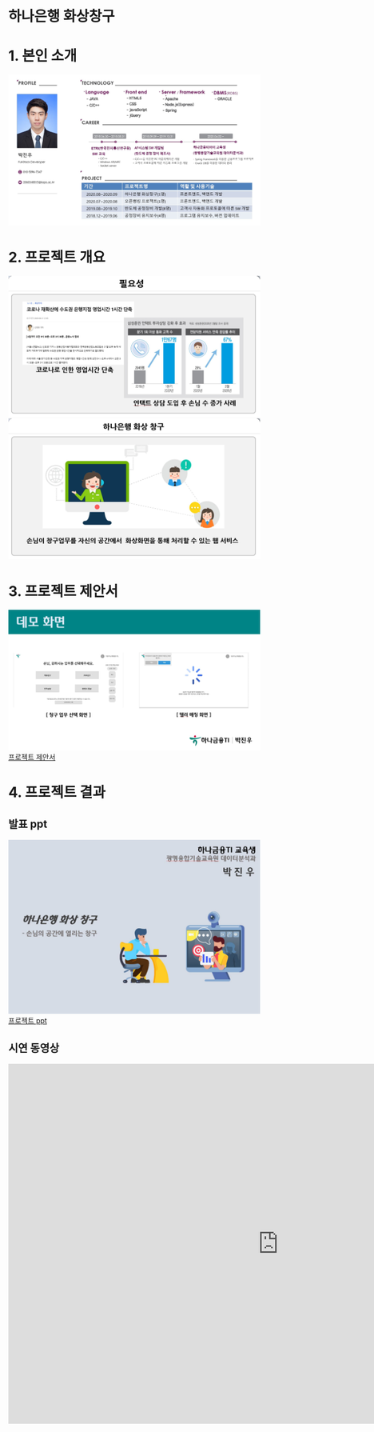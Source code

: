 # 하나은행 화상창구

# 1. 본인 소개
   <img src="/image/포트폴리오.JPG"/>

# 2. 프로젝트 개요

<img src="/image/필요성.JPG"/>
<img src="/image/필요성2.JPG"/><br>

# 3. 프로젝트 제안서

   <img src="/image/제안서 포스터.JPG"/><br>
   [프로젝트 제안서](/image/2060340015_박진우_프로젝트_제안서.pptx)<br>
 

# 4. 프로젝트 결과

## 발표 ppt 
   <img src="/image/프로젝트ppt 포스터.JPG"/><br>
   [프로젝트 ppt](/image/2060340015_박진우_하나금융티아이_포트폴리오.pptx)<br>

## 시연 동영상 

   <iframe width="1080" height="720" src="https://www.youtube.com/embed/QUlPbA2wbb4" frameborder="0" allow="accelerometer; autoplay; clipboard-write; encrypted-media; gyroscope; picture-in-picture" allowfullscreen></iframe>
